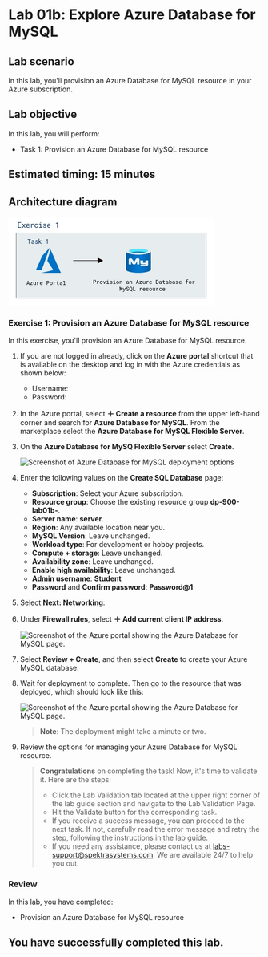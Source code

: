 # Lab 01b: Explore Azure Database for MySQL

## Lab scenario
In this lab, you'll provision an Azure Database for MySQL resource in your Azure subscription.

## Lab objective

In this lab, you will perform:

+ Task 1: Provision an Azure Database for MySQL resource
  
## Estimated timing: 15 minutes

## Architecture diagram

![](images/sc900module1b.png)  

### Exercise 1: Provision an Azure Database for MySQL resource

In this exercise, you'll provision an Azure Database for MySQL resource.

1. If you are not logged in already, click on the **Azure portal** shortcut that is available on the desktop and log in with the Azure credentials as shown below:
  
   - Username: <inject key="Username" enableCopy="false" />
   - Password: <inject key="Password" enableCopy="false" />

1. In the Azure portal, select **&#65291; Create a resource** from the upper left-hand corner and search for **Azure Database for MySQL**. From the marketplace select the **Azure Database for MySQL Flexible Server**.
 
1. On the **Azure Database for MySQ Flexible Server** select **Create**.
    
    ![Screenshot of Azure Database for MySQL deployment options](images/DP-900-01.png)

1. Enter the following values on the **Create SQL Database** page:
    - **Subscription**: Select your Azure subscription.
    - **Resource group**: Choose the existing resource group **dp-900-lab01b-<inject key="DeploymentID" enableCopy="false"/>**.
    - **Server name**: **server<inject key="DeploymentID" enableCopy="false" />**.
    - **Region**: Any available location near you.
    - **MySQL Version**: Leave unchanged.
    - **Workload type**: For development or hobby projects.
    - **Compute + storage**: Leave unchanged.
    - **Availability zone**: Leave unchanged.
    - **Enable high availability**: Leave unchanged.
    - **Admin username**: **Student**
    - **Password** and **Confirm password**: **Password@1**

1. Select **Next: Networking**.

1. Under **Firewall rules**, select **&#65291; Add current client IP address**.

   ![Screenshot of the Azure portal showing the Azure Database for MySQL page.](images/DP-900-firewall.png)

1. Select **Review + Create**, and then select **Create** to create your Azure MySQL database.

1. Wait for deployment to complete. Then go to the resource that was deployed, which should look like this:

   ![Screenshot of the Azure portal showing the Azure Database for MySQL page.](images/DP-900-resource.png)
    
   >**Note**: The deployment might take a minute or two.

1. Review the options for managing your Azure Database for MySQL resource.

    > **Congratulations** on completing the task! Now, it's time to validate it. Here are the steps:
    > - Click the Lab Validation tab located at the upper right corner of the lab guide section and navigate to the Lab Validation Page.
    > - Hit the Validate button for the corresponding task.
    > - If you receive a success message, you can proceed to the next task. If not, carefully read the error message and retry the step, following the instructions in the lab guide.
    > - If you need any assistance, please contact us at labs-support@spektrasystems.com. We are available 24/7 to help you out.

### Review
In this lab, you have completed:
- Provision an Azure Database for MySQL resource
  
## You have successfully completed this lab.
